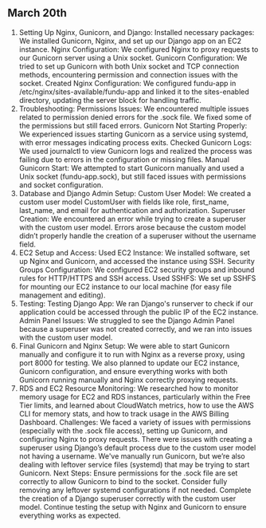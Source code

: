 ## March 20th
1. Setting Up Nginx, Gunicorn, and Django:
Installed necessary packages: We installed Gunicorn, Nginx, and set up our Django app on an EC2 instance.
Nginx Configuration: We configured Nginx to proxy requests to our Gunicorn server using a Unix socket.
Gunicorn Configuration: We tried to set up Gunicorn with both Unix socket and TCP connection methods, encountering permission and connection issues with the socket.
Created Nginx Configuration: We configured fundu-app in /etc/nginx/sites-available/fundu-app and linked it to the sites-enabled directory, updating the server block for handling traffic.
2. Troubleshooting:
Permissions Issues: We encountered multiple issues related to permission denied errors for the .sock file. We fixed some of the permissions but still faced errors.
Gunicorn Not Starting Properly: We experienced issues starting Gunicorn as a service using systemd, with error messages indicating process exits.
Checked Gunicorn Logs: We used journalctl to view Gunicorn logs and realized the process was failing due to errors in the configuration or missing files.
Manual Gunicorn Start: We attempted to start Gunicorn manually and used a Unix socket (fundu-app.sock), but still faced issues with permissions and socket configuration.
3. Database and Django Admin Setup:
Custom User Model: We created a custom user model CustomUser with fields like role, first_name, last_name, and email for authentication and authorization.
Superuser Creation: We encountered an error while trying to create a superuser with the custom user model. Errors arose because the custom model didn’t properly handle the creation of a superuser without the username field.
4. EC2 Setup and Access:
Used EC2 Instance: We installed software, set up Nginx and Gunicorn, and accessed the instance using SSH.
Security Groups Configuration: We configured EC2 security groups and inbound rules for HTTP/HTTPS and SSH access.
Used SSHFS: We set up SSHFS for mounting our EC2 instance to our local machine (for easy file management and editing).
5. Testing:
Testing Django App: We ran Django's runserver to check if our application could be accessed through the public IP of the EC2 instance.
Admin Panel Issues: We struggled to see the Django Admin Panel because a superuser was not created correctly, and we ran into issues with the custom user model.
6. Final Gunicorn and Nginx Setup:
We were able to start Gunicorn manually and configure it to run with Nginx as a reverse proxy, using port 8000 for testing.
We also planned to update our EC2 instance, Gunicorn configuration, and ensure everything works with both Gunicorn running manually and Nginx correctly proxying requests.
7. RDS and EC2 Resource Monitoring:
We researched how to monitor memory usage for EC2 and RDS instances, particularly within the Free Tier limits, and learned about CloudWatch metrics, how to use the AWS CLI for memory stats, and how to track usage in the AWS Billing Dashboard.
Challenges:
We faced a variety of issues with permissions (especially with the .sock file access), setting up Gunicorn, and configuring Nginx to proxy requests.
There were issues with creating a superuser using Django’s default process due to the custom user model not having a username.
We've manually run Gunicorn, but we’re also dealing with leftover service files (systemd) that may be trying to start Gunicorn.
Next Steps:
Ensure permissions for the .sock file are set correctly to allow Gunicorn to bind to the socket.
Consider fully removing any leftover systemd configurations if not needed.
Complete the creation of a Django superuser correctly with the custom user model.
Continue testing the setup with Nginx and Gunicorn to ensure everything works as expected.
